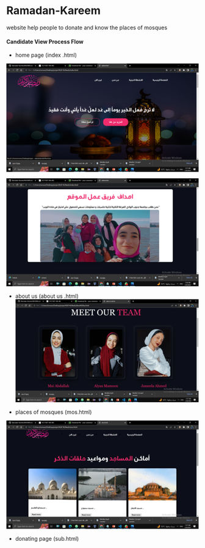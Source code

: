 # Ramadan-Kareem
website help people to  donate  and know the places of mosques

#### Candidate View Process Flow
* home page  (index .html)

![Test Page](https://github.com/alyaa999/Ramadan-Kareem/blob/main/3.png)


![Test Page](https://github.com/alyaa999/Ramadan-Kareem/blob/main/10.png)



* about us (about us .html)
![about us](https://github.com/alyaa999/Ramadan-Kareem/blob/main/1.png)




* places of mosques  (mos.html)

![places of mosques](https://github.com/alyaa999/Ramadan-Kareem/blob/main/2.png)

* donating page (sub.html)

